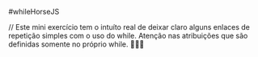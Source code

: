 #whileHorseJS

// Este mini exercício tem o intuíto real de deixar claro alguns enlaces de repetição simples com o uso do while.
Atenção nas atribuições que são definidas somente no próprio while. 🧐🧐🧐
